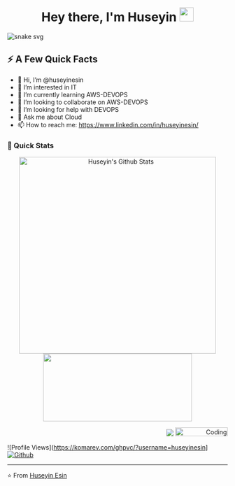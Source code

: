 <!--- 
### Hi there 👋
## I am Huseyin Esin
--->
 
## <h1 align="center">Hey there, I'm Huseyin <img src="https://media.giphy.com/media/hvRJCLFzcasrR4ia7z/giphy.gif" width="32">

![snake svg](https://github.com/huseyinesin/huseyinesin/blob/output/github-contribution-grid-snake.svg)

## ⚡️ A Few Quick Facts

<!--
- 🔭 I’m currently working on AWS-DEVOPS -->
- 👋 Hi, I’m @huseyinesin
- 👀 I’m interested in IT
- 🌱 I’m currently learning AWS-DEVOPS
- 💞️ I’m looking to collaborate on AWS-DEVOPS
- 🤔 I’m looking for help with DEVOPS
- 💬 Ask me about Cloud
- 📫 How to reach me: https://www.linkedin.com/in/huseyinesin/



<!--
[banner]: https://raw.githubusercontent.com/bradgarropy/bradgarropy/master/banner.png
🏡 [website][website] **|** 
🐦 [twitter][twitter] **|** 
📺 [youtube][youtube] **|** 
🎥 [twitch][twitch] **|** 
📰 [newsletter][newsletter] **|** 
📦 [npm][npm] **|** 
📷 [instagram][instagram] **|** 
👔 [linkedin][https://www.linkedin.com/in/huseyinesin/]
-->





### 🚀 Quick Stats
<p align="center">
<img width="450" align="center" src="https://github-readme-stats.vercel.app/api?username=huseyinesin&show_icons=true&line_height=21&theme=react" alt="Huseyin's Github Stats" />
<img width="340" height="155" align="center" 
     src="https://github-readme-stats.vercel.app/api/top-langs/?username=huseyinesin&langs_count=6&hide=handlebars,jupyter notebook,css&theme=react&line_height=27&layout=compact" />
</p>

[ <p align="right"> ![](https://img.shields.io/badge/dynamic/json?color=000000&label=GitHub&query=%24.data.totalSubs&suffix=%20followers&url=https%3A%2F%2Fapi.spencerwoo.com%2Fsubstats%2F%3Fsource%3Dgithub%26queryKey%3Dhuseyinesin)](https://github.com/huseyinesin) <img alt="Coding" width="120" height="20" src="https://komarev.com/ghpvc/?username=huseyinesin&label=Profile%20views&color=129e00&style=plastic" alt="Huseyin" /> </p> 


![Profile Views](https://komarev.com/ghpvc/?username=huseyinesin]  [![Github](https://img.shields.io/github/followers/huseyinesin?label=Followers&logo=Github)](https://github.com/huseyinesin)

<hr>


⭐️ From [Huseyin Esin](https://github.com/huseyinesin)
<!--
**huseyinesin/huseyinesin** is a ✨ _special_ ✨ repository because its `README.md` (this file) appears on your GitHub profile.
-->
